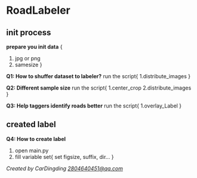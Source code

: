 RoadLabeler
======

init process
------

**prepare you init data**
{
  1. jpg or png
  2. samesize
}

**Q1: How to shuffer dataset to labeler?**
run the script{
  1.distribute_images
}

**Q2: Different sample size**
run the script{
  1.center_crop
  2.distribute_images
}

**Q3: Help taggers identify roads better**
run the script{
  1.overlay_Label
}

created label
----
**Q4: How to create label**
1. open main.py
2. fill variable set{
   set figsize, suffix, dir...
}

*Created by CarDingding*
*2804640451@qq.com*
